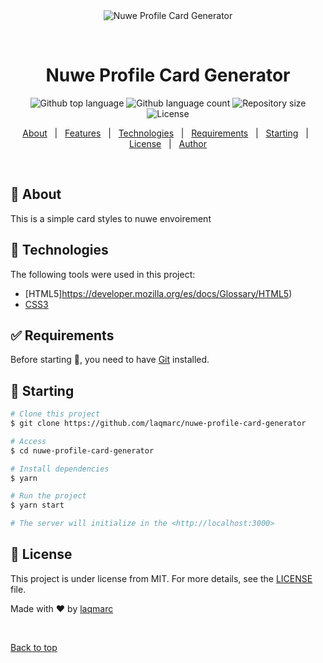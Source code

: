 <div align="center" id="top"> 
  <img src="./.github/app.gif" alt="Nuwe Profile Card Generator" />

  &#xa0;

</div>

<h1 align="center">Nuwe Profile Card Generator</h1>

<p align="center">
  <img alt="Github top language" src="https://img.shields.io/github/languages/top/laqmarc/nuwe-profile-card-generator?color=56BEB8">

  <img alt="Github language count" src="https://img.shields.io/github/languages/count/laqmarc/nuwe-profile-card-generator?color=56BEB8">

  <img alt="Repository size" src="https://img.shields.io/github/repo-size/laqmarc/nuwe-profile-card-generator?color=56BEB8">

  <img alt="License" src="https://img.shields.io/github/license/laqmarc/nuwe-profile-card-generator?color=56BEB8">


</p>

<p align="center">
  <a href="#dart-about">About</a> &#xa0; | &#xa0; 
  <a href="#sparkles-features">Features</a> &#xa0; | &#xa0;
  <a href="#rocket-technologies">Technologies</a> &#xa0; | &#xa0;
  <a href="#white_check_mark-requirements">Requirements</a> &#xa0; | &#xa0;
  <a href="#checkered_flag-starting">Starting</a> &#xa0; | &#xa0;
  <a href="#memo-license">License</a> &#xa0; | &#xa0;
  <a href="https://github.com/laqmarc" target="_blank">Author</a>
</p>

<br>

## :dart: About ##

This is a simple card styles to nuwe envoirement

## :rocket: Technologies ##

The following tools were used in this project:

- [HTML5]https://developer.mozilla.org/es/docs/Glossary/HTML5)
- [CSS3](https://developer.mozilla.org/es/docs/Web/CSS)

## :white_check_mark: Requirements ##

Before starting :checkered_flag:, you need to have [Git](https://git-scm.com) installed.

## :checkered_flag: Starting ##

```bash
# Clone this project
$ git clone https://github.com/laqmarc/nuwe-profile-card-generator

# Access
$ cd nuwe-profile-card-generator

# Install dependencies
$ yarn

# Run the project
$ yarn start

# The server will initialize in the <http://localhost:3000>
```

## :memo: License ##

This project is under license from MIT. For more details, see the [LICENSE](LICENSE.md) file.


Made with :heart: by <a href="https://github.com/laqmarc" target="_blank">laqmarc</a>

&#xa0;

<a href="#top">Back to top</a>
